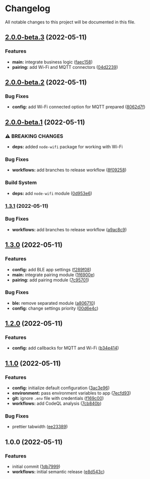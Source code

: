 # Changelog

All notable changes to this project will be documented in this file.

## [2.0.0-beta.3](https://github.com/mibe-iot/mirror/compare/v2.0.0-beta.2...v2.0.0-beta.3) (2022-05-11)


### Features

* **main:** integrate business logic ([faec158](https://github.com/mibe-iot/mirror/commit/faec15823a511a190821ed282875db0fd8182cf2))
* **pairing:** add Wi-Fi and MQTT connectors ([04d2239](https://github.com/mibe-iot/mirror/commit/04d22395473c77e8c9f977aecb9afe7785fc164e))

## [2.0.0-beta.2](https://github.com/mibe-iot/mirror/compare/v2.0.0-beta.1...v2.0.0-beta.2) (2022-05-11)


### Bug Fixes

* **config:** add Wi-Fi connected option for MQTT prepared ([8062d7f](https://github.com/mibe-iot/mirror/commit/8062d7f8a3fe21af0c229ad0684ad12dfee0eaa5))

## [2.0.0-beta.1](https://github.com/mibe-iot/mirror/compare/v1.3.1...v2.0.0-beta.1) (2022-05-11)


### ⚠ BREAKING CHANGES

* **deps:** added `node-wifi` package for working with Wi-Fi

### Bug Fixes

* **workflows:** add branches to release workflow ([8f09258](https://github.com/mibe-iot/mirror/commit/8f09258e9b93cf046b8c04c34def6e80928c173d))


### Build System

* **deps:** add `node-wifi` module ([0d953e6](https://github.com/mibe-iot/mirror/commit/0d953e6115a7fa730640f8ac345bbe6b285a3b6e))

### [1.3.1](https://github.com/mibe-iot/mirror/compare/v1.3.0...v1.3.1) (2022-05-11)


### Bug Fixes

* **workflows:** add branches to release workflow ([a9ac8c9](https://github.com/mibe-iot/mirror/commit/a9ac8c9f62e28ff6be9f90146bbc1c29ec6565cf))

## [1.3.0](https://github.com/mibe-iot/mirror/compare/v1.2.0...v1.3.0) (2022-05-11)


### Features

* **config:** add BLE app settings ([f289f08](https://github.com/mibe-iot/mirror/commit/f289f08d8bcd35a32882a0618e43713ac8d875de))
* **main:** integrate pairing module ([1f6900e](https://github.com/mibe-iot/mirror/commit/1f6900e713064a25b1c96bfa4967ea2d0d6b8b24))
* **pairing:** add pairing module ([7c95701](https://github.com/mibe-iot/mirror/commit/7c9570150e382845c6be11f842364239d475fe38))


### Bug Fixes

* **ble:** remove separated module ([a806710](https://github.com/mibe-iot/mirror/commit/a80671050d2ace25483ed3b0e714b845294635cd))
* **config:** change settings priority ([00d6e4c](https://github.com/mibe-iot/mirror/commit/00d6e4cfa8453e05429f29937b3c4a334d1ff47b))

## [1.2.0](https://github.com/mibe-iot/mirror/compare/v1.1.0...v1.2.0) (2022-05-11)


### Features

* **config:** add callbacks for MQTT and Wi-Fi ([b34e414](https://github.com/mibe-iot/mirror/commit/b34e41467ee82b153cc8a9d109e4e37750a2b6d4))

## [1.1.0](https://github.com/mibe-iot/mirror/compare/v1.0.0...v1.1.0) (2022-05-11)


### Features

* **config:** initialize default configuration ([3ac3e96](https://github.com/mibe-iot/mirror/commit/3ac3e96b70451048a7b7f7ee3b89cdde386f181f))
* **environment:** pass environment variables to app ([7ecfd93](https://github.com/mibe-iot/mirror/commit/7ecfd93c5caab3a843caeac7a1623892c2bbcd06))
* **git:** ignore `.env` file with credentials ([f169c00](https://github.com/mibe-iot/mirror/commit/f169c003311099db25e1ea9b8110c4601d19d9a8))
* **workflows:** add CodeQL analysis ([7cb840b](https://github.com/mibe-iot/mirror/commit/7cb840bc574124fdea06673294a8fd000c60dc3f))


### Bug Fixes

* prettier tabwidth ([ee23389](https://github.com/mibe-iot/mirror/commit/ee23389d20173c7ca2add649a2ee01871d44a2ff))

## 1.0.0 (2022-05-11)


### Features

* initial commit ([1db7999](https://github.com/mibe-iot/mirror/commit/1db7999da888b9d8ce21508ac3d5bfc41358b303))
* **workflows:** initial semantic release ([e8d543c](https://github.com/mibe-iot/mirror/commit/e8d543c4723e9ecf780dee128d257e4c0ea6a656))
